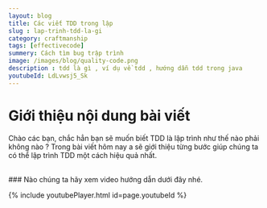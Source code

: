 ```yaml
---
layout: blog
title: Các viết TDD trong lập  
slug : lap-trinh-tdd-la-gi
category: craftmanship
tags: [effectivecode]
summery: Cách tìm bug trập trình   
image: /images/blog/quality-code.png
description : tdd là gì , ví dụ về tdd , hướng dẫn tdd trong java
youtubeId: LdLvwsj5_Sk
---
```


# **Giới thiệu nội dung bài viết**

Chào các bạn, chắc hẳn bạn sẽ muốn biết TDD là lập trình như thế nào phải không nào ? Trong bài viết hôm nay a sẽ giới thiệu từng bước giúp chúng ta có thể lập trình TDD một cách hiệu quả nhất.

<br>
### Nào chúng ta hãy xem video hướng dẫn dưới đây nhé.



{% include youtubePlayer.html id=page.youtubeId %}
